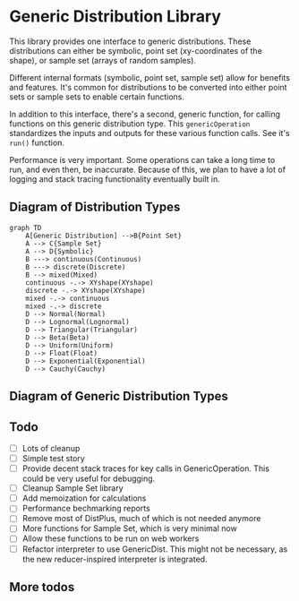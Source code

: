 # Generic Distribution Library

This library provides one interface to generic distributions. These distributions can either be symbolic, point set (xy-coordinates of the shape), or sample set (arrays of random samples).

Different internal formats (symbolic, point set, sample set) allow for benefits and features. It's common for distributions to be converted into either point sets or sample sets to enable certain functions.

In addition to this interface, there's a second, generic function, for calling functions on this generic distribution type. This `genericOperation` standardizes the inputs and outputs for these various function calls. See it's `run()` function.

Performance is very important. Some operations can take a long time to run, and even then, be inaccurate. Because of this, we plan to have a lot of logging and stack tracing functionality eventually built in.

## Diagram of Distribution Types

```mermaid
graph TD
    A[Generic Distribution] -->B{Point Set}
    A --> C{Sample Set}
    A --> D{Symbolic}
    B ---> continuous(Continuous)
    B ---> discrete(Discrete)
    B --> mixed(Mixed)
    continuous -.-> XYshape(XYshape)
    discrete -.-> XYshape(XYshape)
    mixed -.-> continuous
    mixed -.-> discrete
    D --> Normal(Normal)
    D --> Lognormal(Lognormal)
    D --> Triangular(Triangular)
    D --> Beta(Beta)
    D --> Uniform(Uniform)
    D --> Float(Float)
    D --> Exponential(Exponential)
    D --> Cauchy(Cauchy)
```

## Diagram of Generic Distribution Types

## Todo

- [ ] Lots of cleanup
- [ ] Simple test story
- [ ] Provide decent stack traces for key calls in GenericOperation. This could be very useful for debugging.
- [ ] Cleanup Sample Set library
- [ ] Add memoization for calculations
- [ ] Performance bechmarking reports
- [ ] Remove most of DistPlus, much of which is not needed anymore
- [ ] More functions for Sample Set, which is very minimal now
- [ ] Allow these functions to be run on web workers
- [ ] Refactor interpreter to use GenericDist. This might not be necessary, as the new reducer-inspired interpreter is integrated.

## More todos

